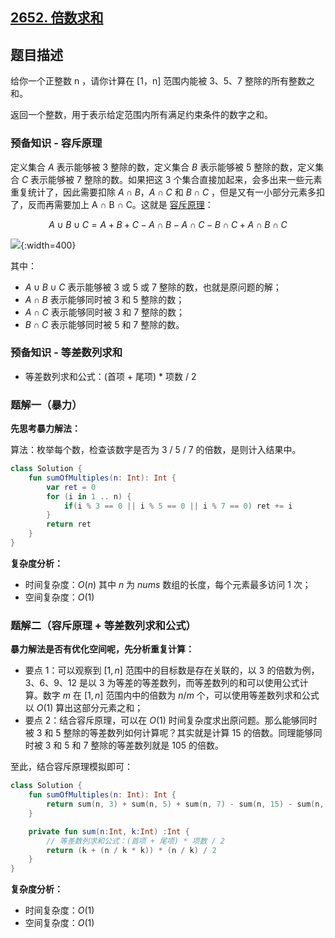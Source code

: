 ## [2652. 倍数求和](https://leetcode.cn/problems/sum-multiples/)

## 题目描述

给你一个正整数 n ，请你计算在 [1，n] 范围内能被 3、5、7 整除的所有整数之和。

返回一个整数，用于表示给定范围内所有满足约束条件的数字之和。

### 预备知识 - 容斥原理

定义集合 $A$ 表示能够被 $3$ 整除的数，定义集合 $B$ 表示能够被 $5$ 整除的数，定义集合 $C$ 表示能够被 $7$ 整除的数。如果把这 $3$ 个集合直接加起来，会多出来一些元素重复统计了，因此需要扣除 $A ∩ B$，$A ∩ C$ 和 $B ∩ C$ ，但是又有一小部分元素多扣了，反而再需要加上 A ∩ B ∩ C。这就是 [容斥原理](https://oi-wiki.org/math/combinatorics/inclusion-exclusion-principle/)：

$$
A ∪ B ∪ C = A + B + C - A ∩ B - A ∩ C - B ∩ C + A ∩ B ∩ C
$$

![](https://pic.leetcode.cn/1682328670-bSskeU-Untitled%202.png){:width=400}

其中：

- $A ∪ B ∪ C$ 表示能够被 $3$ 或 $5$ 或 $7$ 整除的数，也就是原问题的解；
- $A ∩ B$ 表示能够同时被 $3$ 和 $5$ 整除的数；
- $A ∩ C$ 表示能够同时被 $3$ 和 $7$ 整除的数；
- $B ∩ C$ 表示能够同时被 $5$ 和 $7$ 整除的数。

### 预备知识 - 等差数列求和

- 等差数列求和公式：(首项 + 尾项) * 项数 / 2

### 题解一（暴力）

**先思考暴力解法：**

算法：枚举每个数，检查该数字是否为 3 / 5 / 7 的倍数，是则计入结果中。

```kotlin
class Solution {
    fun sumOfMultiples(n: Int): Int {
        var ret = 0
        for (i in 1 .. n) {
            if(i % 3 == 0 || i % 5 == 0 || i % 7 == 0) ret += i
        }
        return ret
    }
}
```

**复杂度分析：**

- 时间复杂度：$O(n)$ 其中 $n$ 为 $nums$ 数组的长度，每个元素最多访问 $1$ 次；
- 空间复杂度：$O(1)$

### 题解二（容斥原理 + 等差数列求和公式）

**暴力解法是否有优化空间呢，先分析重复计算：**

- 要点 1：可以观察到 $[1, n]$ 范围中的目标数是存在关联的，以 $3$ 的倍数为例，$3、6、9、12$ 是以 $3$ 为等差的等差数列，而等差数列的和可以使用公式计算。数字 $m$ 在 $[1, n]$ 范围内中的倍数为 $n / m$ 个，可以使用等差数列求和公式以 $O(1)$ 算出这部分元素之和；
- 要点 2：结合容斥原理，可以在 $O(1)$ 时间复杂度求出原问题。那么能够同时被 $3$ 和 $5$ 整除的等差数列如何计算呢？其实就是计算 $15$ 的倍数。同理能够同时被 $3$ 和 $5$ 和 $7$ 整除的等差数列就是 $105$ 的倍数。

至此，结合容斥原理模拟即可：

```kotlin
class Solution {
    fun sumOfMultiples(n: Int): Int {
        return sum(n, 3) + sum(n, 5) + sum(n, 7) - sum(n, 15) - sum(n, 21) - sum(n, 35) + sum(n, 105)
    }

    private fun sum(n:Int, k:Int) :Int {
        // 等差数列求和公式：(首项 + 尾项) * 项数 / 2
        return (k + (n / k * k)) * (n / k) / 2
    }
}
```

**复杂度分析：**

- 时间复杂度：$O(1)$
- 空间复杂度：$O(1)$

